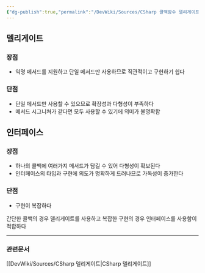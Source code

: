 ```yaml
---
{"dg-publish":true,"permalink":"/DevWiki/Sources/CSharp 콜백함수 델리게이트 vs 인터페이스/","noteIcon":"","created":"2024-10-01T11:40:41.000+09:00","updated":"2025-07-19T22:58:36.000+09:00"}
---
```


## 델리게이트
### 장점
* 익명 메서드를 지원하고 단일 메서드만 사용하므로 직관적이고 구현하기 쉽다
### 단점
* 단일 메서드만 사용할 수 있으므로 확장성과 다형성이 부족하다
* 메서드 시그니쳐가 같다면 모두 사용할 수 있기에 의미가 불명확함

## 인터페이스
### 장점
* 하나의 콜백에 여러가지 메서드가 담길 수 있어 다형성이 확보된다
* 인터페이스의 타입과 구현에 의도가 명확하게 드러나므로 가독성이 증가한다
### 단점
* 구현이 복잡하다

간단한 콜백의 경우 델리게이트를 사용하고 복잡한 구현의 경우 인터페이스를 사용함이 적합하다

---
### 관련문서
[[DevWiki/Sources/CSharp 델리게이트\|CSharp 델리게이트]]